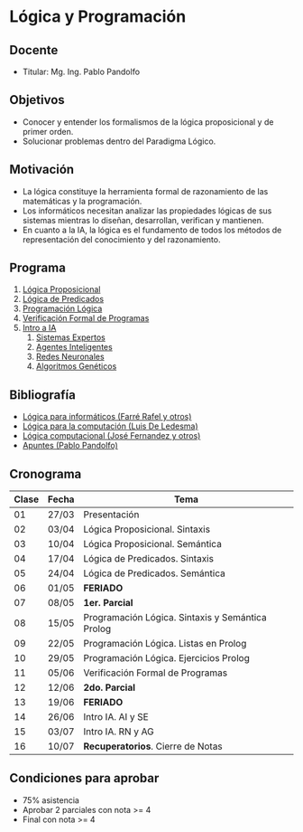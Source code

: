 # Lógica y Programación

## Docente

* Titular: Mg. Ing. Pablo Pandolfo

## Objetivos

* Conocer y entender los formalismos de la lógica proposicional y de primer orden.
* Solucionar problemas dentro del Paradigma Lógico.

## Motivación

* La lógica constituye la herramienta formal de razonamiento de las matemáticas y la programación.
* Los informáticos necesitan analizar las propiedades lógicas de sus sistemas mientras lo diseñan, desarrollan, verifican y mantienen.
* En cuanto a la IA, la lógica es el fundamento de todos los métodos de representación del conocimiento y del razonamiento.

## Programa

1. [Lógica Proposicional](doc/proposicional.md)
1. [Lógica de Predicados](doc/predicados.md)
1. [Programación Lógica](doc/prog-logica.md)
1. [Verificación Formal de Programas](doc/verificacion-formal.md)
1. [Intro a IA](doc/ia.md)
    1. [Sistemas Expertos](doc/se.md)
    1. [Agentes Inteligentes](doc/ai.md)
    1. [Redes Neuronales](doc/rna.md)
    1. [Algoritmos Genéticos](doc/ag.md)

## Bibliografía

* [Lógica para informáticos (Farré Rafel y otros)](biblio/)
* [Lógica para la computación (Luis De Ledesma)](biblio/)
* [Lógica computacional (José Fernandez y otros)](biblio/)
* [Apuntes (Pablo Pandolfo)](doc/)

## Cronograma

| **Clase** | **Fecha** | **Tema** |
| -- | -- | -- |
| 01 | 27/03 | Presentación |
| 02 | 03/04 | Lógica Proposicional. Sintaxis |
| 03 | 10/04 | Lógica Proposicional. Semántica |
| 04 | 17/04 | Lógica de Predicados. Sintaxis |
| 05 | 24/04 | Lógica de Predicados. Semántica |
| 06 | 01/05 | **FERIADO** |
| 07 | 08/05 | **1er. Parcial** |
| 08 | 15/05 | Programación Lógica. Sintaxis y Semántica Prolog |
| 09 | 22/05 | Programación Lógica. Listas en Prolog |
| 10 | 29/05 | Programación Lógica. Ejercicios Prolog |
| 11 | 05/06 | Verificación Formal de Programas |
| 12 | 12/06 | **2do. Parcial** |
| 13 | 19/06 | **FERIADO** |
| 14 | 26/06 | Intro IA. AI y SE |
| 15 | 03/07 | Intro IA. RN y AG |
| 16 | 10/07 | **Recuperatorios**. Cierre de Notas |

## Condiciones para aprobar

* 75% asistencia
* Aprobar 2 parciales con nota >= 4
* Final con nota >= 4

